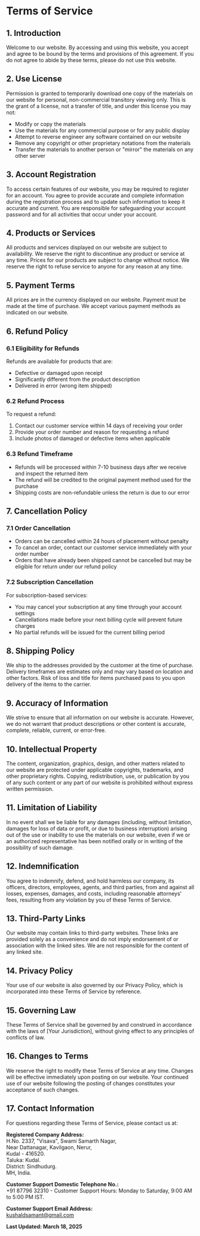# Terms of Service

## 1. Introduction

Welcome to our website. By accessing and using this website, you accept and agree to be bound by the terms and provisions of this agreement. If you do not agree to abide by these terms, please do not use this website.

## 2. Use License

Permission is granted to temporarily download one copy of the materials on our website for personal, non-commercial transitory viewing only. This is the grant of a license, not a transfer of title, and under this license you may not:
- Modify or copy the materials
- Use the materials for any commercial purpose or for any public display
- Attempt to reverse engineer any software contained on our website
- Remove any copyright or other proprietary notations from the materials
- Transfer the materials to another person or "mirror" the materials on any other server

## 3. Account Registration

To access certain features of our website, you may be required to register for an account. You agree to provide accurate and complete information during the registration process and to update such information to keep it accurate and current. You are responsible for safeguarding your account password and for all activities that occur under your account.

## 4. Products or Services

All products and services displayed on our website are subject to availability. We reserve the right to discontinue any product or service at any time. Prices for our products are subject to change without notice. We reserve the right to refuse service to anyone for any reason at any time.

## 5. Payment Terms

All prices are in the currency displayed on our website. Payment must be made at the time of purchase. We accept various payment methods as indicated on our website.

## 6. Refund Policy

### 6.1 Eligibility for Refunds
Refunds are available for products that are:
- Defective or damaged upon receipt
- Significantly different from the product description
- Delivered in error (wrong item shipped)

### 6.2 Refund Process
To request a refund:
1. Contact our customer service within 14 days of receiving your order
2. Provide your order number and reason for requesting a refund
3. Include photos of damaged or defective items when applicable

### 6.3 Refund Timeframe
- Refunds will be processed within 7-10 business days after we receive and inspect the returned item
- The refund will be credited to the original payment method used for the purchase
- Shipping costs are non-refundable unless the return is due to our error

## 7. Cancellation Policy

### 7.1 Order Cancellation
- Orders can be cancelled within 24 hours of placement without penalty
- To cancel an order, contact our customer service immediately with your order number
- Orders that have already been shipped cannot be cancelled but may be eligible for return under our refund policy

### 7.2 Subscription Cancellation
For subscription-based services:
- You may cancel your subscription at any time through your account settings
- Cancellations made before your next billing cycle will prevent future charges
- No partial refunds will be issued for the current billing period

## 8. Shipping Policy

We ship to the addresses provided by the customer at the time of purchase. Delivery timeframes are estimates only and may vary based on location and other factors. Risk of loss and title for items purchased pass to you upon delivery of the items to the carrier.

## 9. Accuracy of Information

We strive to ensure that all information on our website is accurate. However, we do not warrant that product descriptions or other content is accurate, complete, reliable, current, or error-free.

## 10. Intellectual Property

The content, organization, graphics, design, and other matters related to our website are protected under applicable copyrights, trademarks, and other proprietary rights. Copying, redistribution, use, or publication by you of any such content or any part of our website is prohibited without express written permission.

## 11. Limitation of Liability

In no event shall we be liable for any damages (including, without limitation, damages for loss of data or profit, or due to business interruption) arising out of the use or inability to use the materials on our website, even if we or an authorized representative has been notified orally or in writing of the possibility of such damage.

## 12. Indemnification

You agree to indemnify, defend, and hold harmless our company, its officers, directors, employees, agents, and third parties, from and against all losses, expenses, damages, and costs, including reasonable attorneys' fees, resulting from any violation by you of these Terms of Service.

## 13. Third-Party Links

Our website may contain links to third-party websites. These links are provided solely as a convenience and do not imply endorsement of or association with the linked sites. We are not responsible for the content of any linked site.

## 14. Privacy Policy

Your use of our website is also governed by our Privacy Policy, which is incorporated into these Terms of Service by reference.

## 15. Governing Law

These Terms of Service shall be governed by and construed in accordance with the laws of [Your Jurisdiction], without giving effect to any principles of conflicts of law.

## 16. Changes to Terms

We reserve the right to modify these Terms of Service at any time. Changes will be effective immediately upon posting on our website. Your continued use of our website following the posting of changes constitutes your acceptance of such changes.

## 17. Contact Information

For questions regarding these Terms of Service, please contact us at:

**Registered Company Address:**  
H.No. 2337, "Visava", Swami Samarth Nagar,  
Near Dattanagar, Kavilgaon, Nerur,  
Kudal - 416520.  
Taluka: Kudal.  
District: Sindhudurg.  
MH, India.

**Customer Support Domestic Telephone No.:**  
+91 87796 32310 - Customer Support Hours: Monday to Saturday, 9:00 AM to 5:00 PM IST.

**Customer Support Email Address:**  
kushaldsamant@gmail.com

**Last Updated: March 18, 2025**